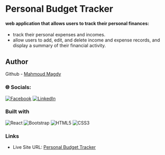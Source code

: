 # Personal Budget Tracker
#### web application that allows users to track their personal finances:
- track their personal expenses and incomes.
- allow users to add, edit,
and delete income and expense records, and display a summary of their financial activity.

## Author

Github - [Mahmoud Magdy](https://github.com/ememVII)

### 🌐 Socials:
[![Facebook](https://img.shields.io/badge/Facebook-%231877F2.svg?logo=Facebook&logoColor=white)](https://facebook.com/ememVII/) [![LinkedIn](https://img.shields.io/badge/LinkedIn-%230077B5.svg?logo=linkedin&logoColor=white)](https://linkedin.com/in/ememvii/) 

### Built with
![React](https://img.shields.io/badge/react-%2320232a.svg?style=for-the-badge&logo=react&logoColor=%2361DAFB) ![Bootstrap](https://img.shields.io/badge/bootstrap-%23563D7C.svg?style=for-the-badge&logo=bootstrap&logoColor=white) ![HTML5](https://img.shields.io/badge/html5-%23E34F26.svg?style=for-the-badge&logo=html5&logoColor=white) ![CSS3](https://img.shields.io/badge/css3-%231572B6.svg?style=for-the-badge&logo=css3&logoColor=white)

### Links
- Live Site URL: [Personal Budget Tracker](https://ememvii.github.io/Personal-Budget-Tracker/)
